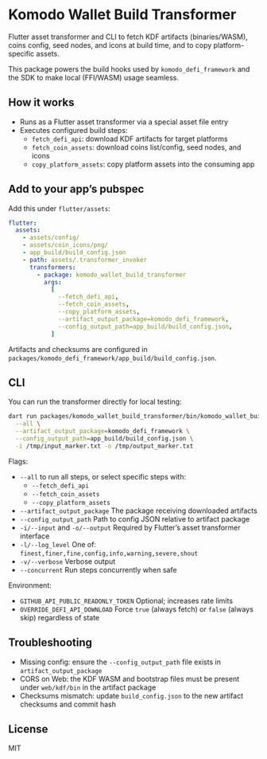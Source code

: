 # Komodo Wallet Build Transformer

Flutter asset transformer and CLI to fetch KDF artifacts (binaries/WASM), coins config, seed nodes, and icons at build time, and to copy platform-specific assets.

This package powers the build hooks used by `komodo_defi_framework` and the SDK to make local (FFI/WASM) usage seamless.

## How it works

- Runs as a Flutter asset transformer via a special asset file entry
- Executes configured build steps:
  - `fetch_defi_api`: download KDF artifacts for target platforms
  - `fetch_coin_assets`: download coins list/config, seed nodes, and icons
  - `copy_platform_assets`: copy platform assets into the consuming app

## Add to your app’s pubspec

Add this under `flutter/assets`:

```yaml
flutter:
  assets:
    - assets/config/
    - assets/coin_icons/png/
    - app_build/build_config.json
    - path: assets/.transformer_invoker
      transformers:
        - package: komodo_wallet_build_transformer
          args:
            [
              --fetch_defi_api,
              --fetch_coin_assets,
              --copy_platform_assets,
              --artifact_output_package=komodo_defi_framework,
              --config_output_path=app_build/build_config.json,
            ]
```

Artifacts and checksums are configured in `packages/komodo_defi_framework/app_build/build_config.json`.

## CLI

You can run the transformer directly for local testing:

```sh
dart run packages/komodo_wallet_build_transformer/bin/komodo_wallet_build_transformer.dart \
  --all \
  --artifact_output_package=komodo_defi_framework \
  --config_output_path=app_build/build_config.json \
  -i /tmp/input_marker.txt -o /tmp/output_marker.txt
```

Flags:

- `--all` to run all steps, or select specific steps with:
  - `--fetch_defi_api`
  - `--fetch_coin_assets`
  - `--copy_platform_assets`
- `--artifact_output_package` The package receiving downloaded artifacts
- `--config_output_path` Path to config JSON relative to artifact package
- `-i/--input` and `-o/--output` Required by Flutter’s asset transformer interface
- `-l/--log_level` One of: `finest,finer,fine,config,info,warning,severe,shout`
- `-v/--verbose` Verbose output
- `--concurrent` Run steps concurrently when safe

Environment:

- `GITHUB_API_PUBLIC_READONLY_TOKEN` Optional; increases rate limits
- `OVERRIDE_DEFI_API_DOWNLOAD` Force `true` (always fetch) or `false` (always skip) regardless of state

## Troubleshooting

- Missing config: ensure the `--config_output_path` file exists in `artifact_output_package`
- CORS on Web: the KDF WASM and bootstrap files must be present under `web/kdf/bin` in the artifact package
- Checksums mismatch: update `build_config.json` to the new artifact checksums and commit hash

## License

MIT
